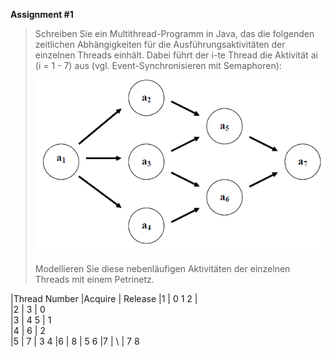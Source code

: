 **Assignment #1**

> Schreiben Sie ein Multithread-Programm in Java, das die folgenden zeitlichen
> Abhängigkeiten für die Ausführungsaktivitäten der einzelnen Threads einhält.
> Dabei führt der i-te Thread die Aktivität ai (i = 1 - 7) aus (vgl. Event-Synchronisieren mit Semaphoren):
> 
> ![image descript.](pictures/Assignment1.png)
> 
> Modellieren Sie diese nebenläufigen Aktivitäten der einzelnen Threads mit einem
> Petrinetz.



|Thread Number	|Acquire 	| Release 
|1				|	0 1 2 	| \
|2				|   3	 	| 0 	
|3				|	4 5	   	| 1  	
|4				|   6		| 2  	
|5				|   7		| 3 4
|6				|   8		| 5 6
|7				|   \		| 7 8



